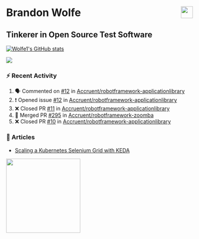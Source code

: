 Brandon Wolfe <a href="https://www.linkedin.com/in/brandon-wolfe1" target="_blank" rel="noreferrer"><img src="https://raw.githubusercontent.com/danielcranney/readme-generator/main/public/icons/socials/linkedin.svg" width="32" height="32" align="right"/></a>
==============================
Tinkerer in Open Source Test Software
-----------------------------

<p align="left"><a href="http://www.github.com/Wolfe1"><img src="https://github-readme-stats.vercel.app/api?username=Wolfe1&show_icons=true&hide=&count_private=true&title_color=0891b2&text_color=ffffff&icon_color=0891b2&bg_color=1c1917&hide_border=true&show_icons=true" alt="Wolfe1's GitHub stats" /></a></p>
<p align="left"><a href="http://www.github.com/Wolfe1"><img src="https://github-readme-streak-stats.herokuapp.com/?user=Wolfe1&stroke=ffffff&background=1c1917&ring=0891b2&fire=0891b2&currStreakNum=ffffff&currStreakLabel=0891b2&sideNums=ffffff&sideLabels=ffffff&dates=ffffff&hide_border=true" /></a></p>

### :zap: Recent Activity
<!--START_SECTION:activity-->
1. 🗣 Commented on [#12](https://github.com/Accruent/robotframework-applicationlibrary/issues/12) in [Accruent/robotframework-applicationlibrary](https://github.com/Accruent/robotframework-applicationlibrary)
2. ❗️ Opened issue [#12](https://github.com/Accruent/robotframework-applicationlibrary/issues/12) in [Accruent/robotframework-applicationlibrary](https://github.com/Accruent/robotframework-applicationlibrary)
3. ❌ Closed PR [#11](https://github.com/Accruent/robotframework-applicationlibrary/pull/11) in [Accruent/robotframework-applicationlibrary](https://github.com/Accruent/robotframework-applicationlibrary)
4. 🎉 Merged PR [#295](https://github.com/Accruent/robotframework-zoomba/pull/295) in [Accruent/robotframework-zoomba](https://github.com/Accruent/robotframework-zoomba)
5. ❌ Closed PR [#10](https://github.com/Accruent/robotframework-applicationlibrary/pull/10) in [Accruent/robotframework-applicationlibrary](https://github.com/Accruent/robotframework-applicationlibrary)
<!--END_SECTION:activity-->

### :newspaper: Articles
- [Scaling a Kubernetes Selenium Grid with KEDA](https://www.linkedin.com/pulse/scaling-kubernetes-selenium-grid-keda-brandon-wolfe)

<a href="https://www.buymeacoffee.com/wolfe"><img src="https://cdn.buymeacoffee.com/buttons/v2/default-yellow.png" width="200" /></a>
